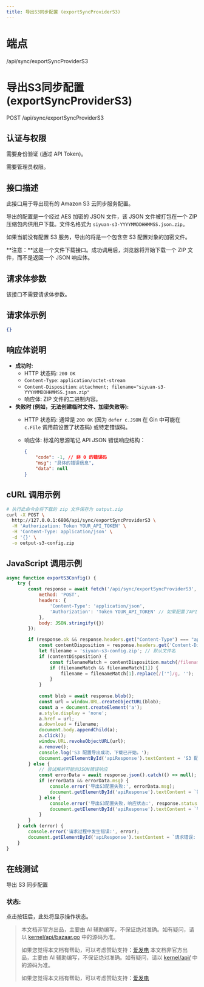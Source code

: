 ```yaml
---
title: 导出S3同步配置 (exportSyncProviderS3)
---
```

# 端点

/api/sync/exportSyncProviderS3

# 导出S3同步配置 (exportSyncProviderS3)

POST /api/sync/exportSyncProviderS3

## 认证与权限

需要身份验证 (通过 API Token)。

需要管理员权限。

## 接口描述

此接口用于导出现有的 Amazon S3 云同步服务配置。

导出的配置是一个经过 AES 加密的 JSON 文件，该 JSON 文件被打包在一个 ZIP 压缩包内供用户下载。文件名格式为 `siyuan-s3-YYYYMMDDHHMMSS.json.zip`。

如果当前没有配置 S3 服务，导出的将是一个包含空 S3 配置对象的加密文件。

**注意：**这是一个文件下载接口。成功调用后，浏览器将开始下载一个 ZIP 文件，而不是返回一个 JSON 响应体。

## 请求体参数

该接口不需要请求体参数。

## 请求体示例

```json
{}
```

## 响应体说明

-   **成功时:**
    -   HTTP 状态码: `200 OK`
    -   `Content-Type`: `application/octet-stream`
    -   `Content-Disposition`: `attachment; filename="siyuan-s3-YYYYMMDDHHMMSS.json.zip"`
    -   响应体: ZIP 文件的二进制内容。
-   **失败时 (例如，无法创建临时文件、加密失败等):**
    -   HTTP 状态码: 通常是 `200 OK` (因为 `defer c.JSON` 在 Gin 中可能在 `c.File` 调用前设置了状态码) 或特定错误码。
    -   响应体: 标准的思源笔记 API JSON 错误响应结构：
        
        ```json
        {
            "code": -1, // 非 0 的错误码
            "msg": "具体的错误信息",
            "data": null
        }
        ```
        

## cURL 调用示例

```bash
# 执行此命令会将下载的 zip 文件保存为 output.zip
curl -X POST \
  http://127.0.0.1:6806/api/sync/exportSyncProviderS3 \
  -H 'Authorization: Token YOUR_API_TOKEN' \
  -H 'Content-Type: application/json' \
  -d '{}' \
  -o output-s3-config.zip
```

## JavaScript 调用示例

```javascript
async function exportS3Config() {
    try {
        const response = await fetch('/api/sync/exportSyncProviderS3', {
            method: 'POST',
            headers: {
                'Content-Type': 'application/json',
                'Authorization': 'Token YOUR_API_TOKEN' // 如果配置了API Token
            },
            body: JSON.stringify({})
        });

        if (response.ok && response.headers.get("Content-Type") === "application/octet-stream") {
            const contentDisposition = response.headers.get('Content-Disposition');
            let filename = 'siyuan-s3-config.zip'; // 默认文件名
            if (contentDisposition) {
                const filenameMatch = contentDisposition.match(/filename[^;=\n]*=((['"]).*?\2|[^;\n]*)/i);
                if (filenameMatch && filenameMatch[1]) {
                    filename = filenameMatch[1].replace(/['"]/g, '');
                }
            }
            
            const blob = await response.blob();
            const url = window.URL.createObjectURL(blob);
            const a = document.createElement('a');
            a.style.display = 'none';
            a.href = url;
            a.download = filename;
            document.body.appendChild(a);
            a.click();
            window.URL.revokeObjectURL(url);
            a.remove();
            console.log('S3 配置导出成功，下载已开始。');
            document.getElementById('apiResponse').textContent = 'S3 配置导出成功，下载应该已经开始: ' + filename;
        } else {
            // 尝试解析可能的JSON错误响应
            const errorData = await response.json().catch(() => null);
            if (errorData && errorData.msg) {
                console.error('导出S3配置失败:', errorData.msg);
                document.getElementById('apiResponse').textContent = `错误 ${errorData.code}: ${errorData.msg}`;
            } else {
                console.error('导出S3配置失败，响应状态:', response.status);
                document.getElementById('apiResponse').textContent = `导出失败，状态码: ${response.status}`;
            }
        }
    } catch (error) {
        console.error('请求过程中发生错误:', error);
        document.getElementById('apiResponse').textContent = `请求错误: ${error.message}`;
    }
}
```

## 在线测试

导出 S3 同步配置

### 状态:

点击按钮后，此处将显示操作状态。
> 本文档非官方出品，主要由 AI 辅助编写，不保证绝对准确。如有疑问，请以 [kernel/api/bazaar.go](https://github.com/siyuan-note/siyuan/blob/master/kernel/api/bazaar.go) 中的源码为准。
> 
> 如果您觉得本文档有帮助，可以考虑赞助支持：[爱发电](https://afdian.com/a/leolee9086?tab=feed)
> 本文档非官方出品，主要由 AI 辅助编写，不保证绝对准确。如有疑问，请以 [kernel/api/](https://github.com/siyuan-note/siyuan/blob/master/kernel/api/) 中的源码为准。
> 
> 如果您觉得本文档有帮助，可以考虑赞助支持：[爱发电](https://afdian.com/a/leolee9086?tab=feed)
